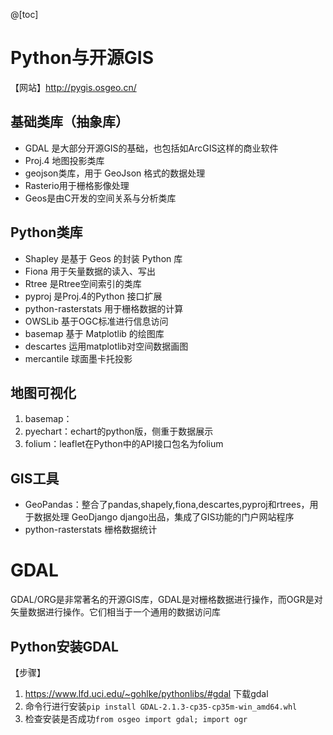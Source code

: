 @[toc]

# Python与开源GIS
【网站】http://pygis.osgeo.cn/


## 基础类库（抽象库）
- GDAL 是大部分开源GIS的基础，也包括如ArcGIS这样的商业软件
- Proj.4 地图投影类库
- geojson类库，用于 GeoJson 格式的数据处理
- Rasterio用于栅格影像处理
- Geos是由C开发的空间关系与分析类库

## Python类库
- Shapley 是基于 Geos 的封装 Python 库
- Fiona 用于矢量数据的读入、写出
- Rtree 是Rtree空间索引的类库
- pyproj 是Proj.4的Python 接口扩展
- python-rasterstats 用于栅格数据的计算
- OWSLib 基于OGC标准进行信息访问
- basemap 基于 Matplotlib 的绘图库
- descartes 运用matplotlib对空间数据画图
- mercantile 球面墨卡托投影

## 地图可视化
1. basemap：
2. pyechart：echart的python版，侧重于数据展示
3. folium：leaflet在Python中的API接口包名为folium

## GIS工具
- GeoPandas：整合了pandas,shapely,fiona,descartes,pyproj和rtrees，用于数据处理
GeoDjango django出品，集成了GIS功能的门户网站程序
- python-rasterstats 栅格数据统计


# GDAL
GDAL/ORG是非常著名的开源GIS库，GDAL是对栅格数据进行操作，而OGR是对矢量数据进行操作。它们相当于一个通用的数据访问库


## Python安装GDAL


【步骤】
1. https://www.lfd.uci.edu/~gohlke/pythonlibs/#gdal 下载gdal
2. 命令行进行安装`pip install GDAL-2.1.3-cp35-cp35m-win_amd64.whl`
3. 检查安装是否成功`from osgeo import gdal; import ogr`